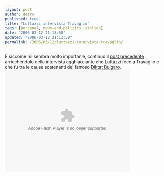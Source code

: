 ```yaml
---
layout: post
author: detro
published: true
title: "Luttazzi intervista Travaglio"
tags: [personal, news-and-politics, italian]
date: "2006-03-12 21:13:58"
updated: "2006-03-12 21:13:58"
permalink: /2006/03/12/luttazzi-intervista-travaglio/
---
```


E siccome mi sembra molto importante, continuo il <a href="http://www.detronizator.org/2006/03/12/unora-e-trenta-prima-di-votare/">post precedente</a> arricchendolo della intervista agghiacciante che Luttazzi fece a Travaglio e che fu tra le cause scatenanti del famoso <a href="http://it.wikipedia.org/wiki/Diktat_bulgaro">Diktat Bulgaro</a>.
<embed style="width:400px; height:326px;" id="VideoPlayback" align="middle" type="application/x-shockwave-flash" src="http://video.google.com/googleplayer.swf?videoUrl=http%3A%2F%2Fvp.video.google.com%2Fvideodownload%3Fversion%3D0%26secureurl%3DpgAAAETi5LfJ1Zcp7_qWw_MXq4BgqwWMbXsDX_RWRvSMBsg75uXRsMMfs_J-ii6FmTO4XHgL3hhAgpJZhW_dNw5V1quHvVIG5oSrHhyvil5Wxf398mQkv9duAMkNCxfvkoc2gmvHGMp5JH3AQw_iKxoLEbgd0tGzixH2Ptg0B7EPrJZXTudpRHryKilbnrdkx82X-NcdH_NuDQArAcIxgZYNfu1ZssWNfvKcSiz55RXRy5A1%26sigh%3D5o8tFT1ZoyOZ6KR77qIF-DBCb_Q%26begin%3D0%26len%3D1127760%26docid%3D-8927030799484610690&thumbnailUrl=http%3A%2F%2Fvideo.google.com%2FThumbnailServer%3Fcontentid%3Db747311f1f638e71%26second%3D5%26itag%3Dw320%26urlcreated%3D1142194020%26sigh%3DFEDNSMS9Mp7JjfhJl5SqW5GM83g&playerId=-8927030799484610690" allowScriptAccess="sameDomain" quality="best" bgcolor="#ffffff" scale="noScale" wmode="window" salign="TL"  FlashVars="playerMode=embedded"> </embed>
